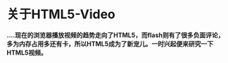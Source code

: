 # 关于HTML5-Video
**....现在的浏览器播放视频的趋势走向了HTML5，而flash则有了很多负面评论，多为内存占用多还有卡，所以HTML5成为了新宠儿。一时兴起便来研究一下HTML5视频。**
